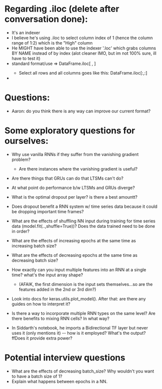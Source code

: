 # Regarding .iloc (delete after conversation done):
- It's an indexer
- I believe he's using .iloc to select column index of 1 (hence the column range of 1:2) which is the "High" column
- He MIGHT have been able to use the indexer '.loc' which grabs columns BY NAME instead of by index (alot cleaner IMO, but im not 100% sure, ill have to test it)
- standard format/use => DataFrame.iloc[ <rows go here> , <columns go here> ]
  - Select all rows and all columns goes like this: DataFrame.iloc[:,:]
-


# Questions:
- Aaron: do you think there is any way can improve our current format?

# Some exploratory questions for ourselves:
- Why use vanilla RNNs if they suffer from the vanishing gradient problem?
  - Are there instances where the vanishing gradient is useful?
- Are there things that GRUs can do that LTSMs can't do?
- At what point do performance b/w LTSMs and GRUs diverge?


- What is the optimal dropout per layer? is there a best amountt?
- Does dropout benefit a RNN system w/ time series data because it could 
be dropping important time frames?
- What are the effects of shuffling NN input during training for time series data (model.fit(..,shuffle=True))?
Does the data trained need to be done in order?
- What are the effects of increasing epochs at the same time as increasing batch size? 
- What are the effects of decreasing epochs at the same time as decreasing batch size?
- How exactly can you input multiple features into an RNN at a single time? what's the input array shape?
  - (AFAIK, the first dimension is the input sets themselves...so are the features added in the 2nd or 3rd dim?)


- Look into docs for keras.utils.plot_model(). After that: are there any guides on how to interpret it?
- Is there a way to incorporate multiple RNN types on the same level? Are there benefits to mixing RNN cells? In what way?
- In Siddarth's notebook, he imports a Bidirectional TF layer but never 
uses it (only mentions it) -- how is it employed? What's the output? ffDoes it provide extra power?

# Potential interview questions
- What are the effects of decreasing batch_size? Why wouldn't you want 
to have a batch size of 1?
- Explain what happens between epochs in a NN.

